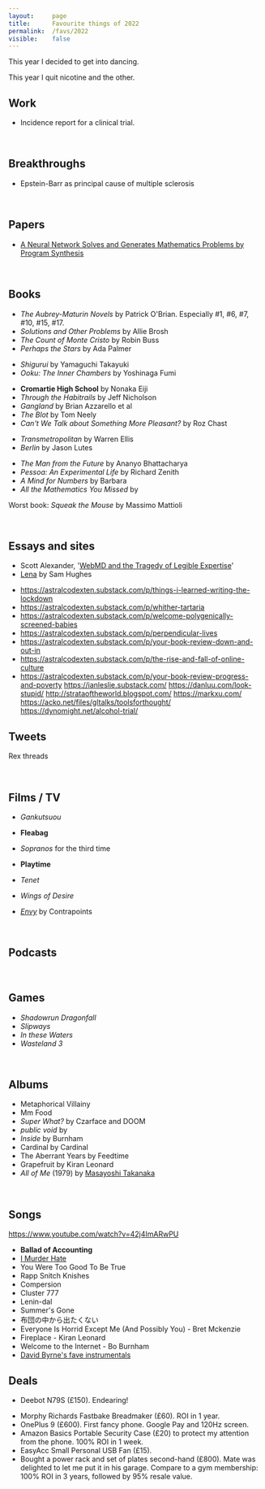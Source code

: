 ```yaml
---
layout:     page
title:      Favourite things of 2022
permalink:  /favs/2022
visible:    false
---
```


This year I decided to get into dancing.

This year I quit nicotine and the other.




## Work

* Incidence report for a clinical trial.


<br>

## Breakthroughs

* Epstein-Barr as principal cause of multiple sclerosis

<br>

## Papers

* [A Neural Network Solves and Generates Mathematics Problems by Program Synthesis](https://arxiv.org/abs/2112.15594)

<br>

## Books

* _*The Aubrey-Maturin Novels*_ by Patrick O'Brian. Especially #1, #6, #7, #10, #15, #17.
* _Solutions and Other Problems_ by Allie Brosh
* _The Count of Monte Cristo_ by Robin Buss
* _Perhaps the Stars_ by Ada Palmer
<!-- * _Annihilation_ by VanderMeer. -->
<!-- * _20th Century Boys_ by Urasawa Naoki -->

* _Shigurui_ by Yamaguchi Takayuki 
* _Ooku: The Inner Chambers_ by Yoshinaga Fumi
<!-- * _Yotsuba&!_ by Azuma Kiyohiko -->
* **Cromartie High School** by Nonaka Eiji 
* _Through the Habitrails_ by Jeff Nicholson
* _Gangland_ by Brian Azzarello et al
* _The Blot_ by Tom Neely
* _Can't We Talk about Something More Pleasant?_ by Roz Chast
<!-- * _Duncan the Wonder Dog_ by Adam Hines -->
* _Transmetropolitan_ by Warren Ellis
* _Berlin_ by Jason Lutes
<!-- * _Seed of Destruction_ by Mike Mignola -->

* _The Man from the Future_ by Ananyo Bhattacharya
* _Pessoa: An Experimental Life_ by Richard Zenith
* _A Mind for Numbers_ by Barbara
* _All the Mathematics You Missed_ by 
<!-- * _The Rise of Theodore Roosevelt_ by Morris -->



Worst book: _Squeak the Mouse_ by Massimo Mattioli 

<br>


## Essays and sites

* Scott Alexander, '[WebMD and the Tragedy of Legible Expertise](https://astralcodexten.substack.com/p/webmd-and-the-tragedy-of-legible)'
* [Lena](https://qntm.org/mmacevedo_ru) by Sam Hughes
- https://astralcodexten.substack.com/p/things-i-learned-writing-the-lockdown
- https://astralcodexten.substack.com/p/whither-tartaria
- https://astralcodexten.substack.com/p/welcome-polygenically-screened-babies
- https://astralcodexten.substack.com/p/perpendicular-lives
- https://astralcodexten.substack.com/p/your-book-review-down-and-out-in
- https://astralcodexten.substack.com/p/the-rise-and-fall-of-online-culture
- https://astralcodexten.substack.com/p/your-book-review-progress-and-poverty
https://ianleslie.substack.com/
https://danluu.com/look-stupid/
http://strataoftheworld.blogspot.com/
https://markxu.com/
https://acko.net/files/gltalks/toolsforthought/
https://dynomight.net/alcohol-trial/

## Tweets

Rex threads

<br>

## Films / TV

* _Gankutsuou_
* **Fleabag**
* _Sopranos_ for the third time

* **Playtime**
* _Tenet_
* _Wings of Desire_

* <i><a href="{{contra}}">Envy</a></i> by Contrapoints

<br>

## Podcasts



<br>

## Games

* _Shadowrun Dragonfall_
* _Slipways_
* _In these Waters_
* _Wasteland 3_

<br>

## Albums

* Metaphorical Villainy
* Mm Food
* _Super What?_ by Czarface and DOOM
* _public void_ by 
* _Inside_ by Burnham
* Cardinal by Cardinal
* The Aberrant Years by Feedtime
* Grapefruit by Kiran Leonard
* _All of Me_ (1979) by [Masayoshi Takanaka](https://www.youtube.com/watch?v=BNig6xG36i4)

<br>

## Songs

https://www.youtube.com/watch?v=42j4ImARwPU
* **Ballad of Accounting**
* [I Murder Hate](https://www.youtube.com/watch?v=7_uE-X-XT1c)
* You Were Too Good To Be True
* Rapp Snitch Knishes
* Compersion
* Cluster 777
* Lenin-dal
* Summer's Gone
* 布団の中から出たくない
* Everyone Is Horrid Except Me (And Possibly You) - Bret Mckenzie
* Fireplace - Kiran Leonard
* Welcome to the Internet - Bo Burnham
* [David Byrne's fave instrumentals](https://open.spotify.com/playlist/0wnE57I7WtecJpKXznJpcY)


## Deals

* Deebot N79S (£150). Endearing!
<!-- dex -->
<!-- Instant Pot -->
<!-- 4K monitor LG UHD 27UL650 (£280) -->
<!-- Tefal Day By Day Frying Pan (£20) -->
* Morphy Richards Fastbake Breadmaker (£60). ROI in 1 year.
* OnePlus 9 (£600). First fancy phone. Google Pay and 120Hz screen. 
* Amazon Basics Portable Security Case (£20) to protect my attention from the phone. 100% ROI in 1 week.
* EasyAcc Small Personal USB Fan (£15).
* Bought a power rack and set of plates second-hand (£800). Mate was delighted to let me put it in his garage. Compare to a gym membership: 100% ROI in 3 years, followed by 95% resale value.
<!-- lifting shoe adidas Powerlift 4 (£75) -->